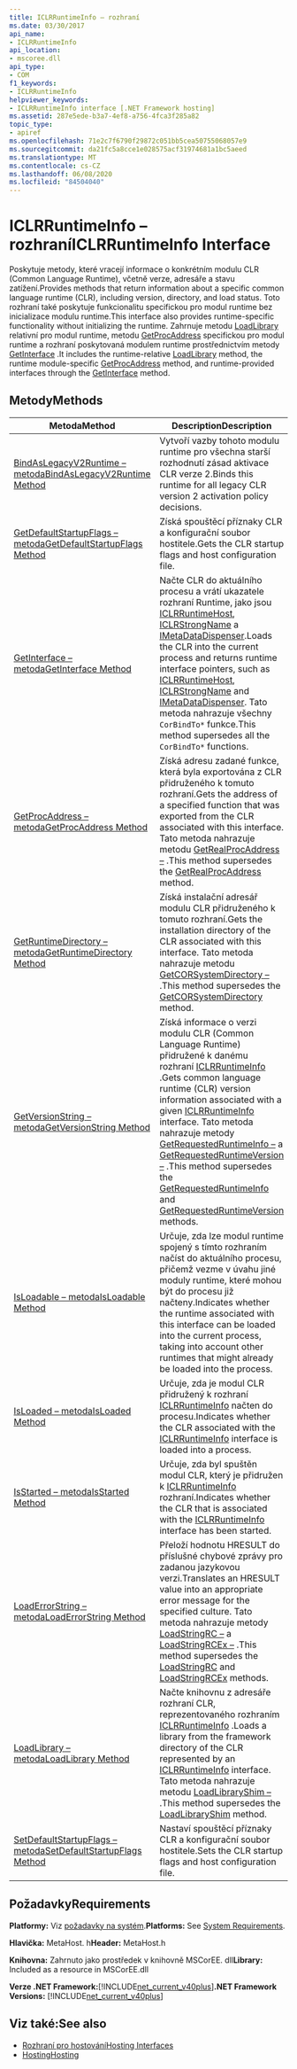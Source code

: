 ```yaml
---
title: ICLRRuntimeInfo – rozhraní
ms.date: 03/30/2017
api_name:
- ICLRRuntimeInfo
api_location:
- mscoree.dll
api_type:
- COM
f1_keywords:
- ICLRRuntimeInfo
helpviewer_keywords:
- ICLRRuntimeInfo interface [.NET Framework hosting]
ms.assetid: 287e5ede-b3a7-4ef8-a756-4fca3f285a82
topic_type:
- apiref
ms.openlocfilehash: 71e2c7f6790f29872c051bb5cea50755068057e9
ms.sourcegitcommit: da21fc5a8cce1e028575acf31974681a1bc5aeed
ms.translationtype: MT
ms.contentlocale: cs-CZ
ms.lasthandoff: 06/08/2020
ms.locfileid: "84504040"
---
```

# <a name="iclrruntimeinfo-interface"></a><span data-ttu-id="218b2-102">ICLRRuntimeInfo – rozhraní</span><span class="sxs-lookup"><span data-stu-id="218b2-102">ICLRRuntimeInfo Interface</span></span>
<span data-ttu-id="218b2-103">Poskytuje metody, které vracejí informace o konkrétním modulu CLR (Common Language Runtime), včetně verze, adresáře a stavu zatížení.</span><span class="sxs-lookup"><span data-stu-id="218b2-103">Provides methods that return information about a specific common language runtime (CLR), including version, directory, and load status.</span></span> <span data-ttu-id="218b2-104">Toto rozhraní také poskytuje funkcionalitu specifickou pro modul runtime bez inicializace modulu runtime.</span><span class="sxs-lookup"><span data-stu-id="218b2-104">This interface also provides runtime-specific functionality without initializing the runtime.</span></span> <span data-ttu-id="218b2-105">Zahrnuje metodu [LoadLibrary](iclrruntimeinfo-loadlibrary-method.md) relativní pro modul runtime, metodu [GetProcAddress](iclrruntimeinfo-getprocaddress-method.md) specifickou pro modul runtime a rozhraní poskytovaná modulem runtime prostřednictvím metody [GetInterface](iclrruntimeinfo-getinterface-method.md) .</span><span class="sxs-lookup"><span data-stu-id="218b2-105">It includes the runtime-relative [LoadLibrary](iclrruntimeinfo-loadlibrary-method.md) method, the runtime module-specific [GetProcAddress](iclrruntimeinfo-getprocaddress-method.md) method, and runtime-provided interfaces through the [GetInterface](iclrruntimeinfo-getinterface-method.md) method.</span></span>  
  
## <a name="methods"></a><span data-ttu-id="218b2-106">Metody</span><span class="sxs-lookup"><span data-stu-id="218b2-106">Methods</span></span>  
  
|<span data-ttu-id="218b2-107">Metoda</span><span class="sxs-lookup"><span data-stu-id="218b2-107">Method</span></span>|<span data-ttu-id="218b2-108">Description</span><span class="sxs-lookup"><span data-stu-id="218b2-108">Description</span></span>|  
|------------|-----------------|  
|[<span data-ttu-id="218b2-109">BindAsLegacyV2Runtime – metoda</span><span class="sxs-lookup"><span data-stu-id="218b2-109">BindAsLegacyV2Runtime Method</span></span>](iclrruntimeinfo-bindaslegacyv2runtime-method.md)|<span data-ttu-id="218b2-110">Vytvoří vazby tohoto modulu runtime pro všechna starší rozhodnutí zásad aktivace CLR verze 2.</span><span class="sxs-lookup"><span data-stu-id="218b2-110">Binds this runtime for all legacy CLR version 2 activation policy decisions.</span></span>|  
|[<span data-ttu-id="218b2-111">GetDefaultStartupFlags – metoda</span><span class="sxs-lookup"><span data-stu-id="218b2-111">GetDefaultStartupFlags Method</span></span>](iclrruntimeinfo-getdefaultstartupflags-method.md)|<span data-ttu-id="218b2-112">Získá spouštěcí příznaky CLR a konfigurační soubor hostitele.</span><span class="sxs-lookup"><span data-stu-id="218b2-112">Gets the CLR startup flags and host configuration file.</span></span>|  
|[<span data-ttu-id="218b2-113">GetInterface – metoda</span><span class="sxs-lookup"><span data-stu-id="218b2-113">GetInterface Method</span></span>](iclrruntimeinfo-getinterface-method.md)|<span data-ttu-id="218b2-114">Načte CLR do aktuálního procesu a vrátí ukazatele rozhraní Runtime, jako jsou [ICLRRuntimeHost](iclrruntimehost-interface.md), [ICLRStrongName](iclrstrongname-interface.md) a [IMetaDataDispenser](../metadata/imetadatadispenser-interface.md).</span><span class="sxs-lookup"><span data-stu-id="218b2-114">Loads the CLR into the current process and returns runtime interface pointers, such as [ICLRRuntimeHost](iclrruntimehost-interface.md), [ICLRStrongName](iclrstrongname-interface.md) and [IMetaDataDispenser](../metadata/imetadatadispenser-interface.md).</span></span> <span data-ttu-id="218b2-115">Tato metoda nahrazuje všechny `CorBindTo*` funkce.</span><span class="sxs-lookup"><span data-stu-id="218b2-115">This method supersedes all the `CorBindTo*` functions.</span></span>|  
|[<span data-ttu-id="218b2-116">GetProcAddress – metoda</span><span class="sxs-lookup"><span data-stu-id="218b2-116">GetProcAddress Method</span></span>](iclrruntimeinfo-getprocaddress-method.md)|<span data-ttu-id="218b2-117">Získá adresu zadané funkce, která byla exportována z CLR přidruženého k tomuto rozhraní.</span><span class="sxs-lookup"><span data-stu-id="218b2-117">Gets the address of a specified function that was exported from the CLR associated with this interface.</span></span> <span data-ttu-id="218b2-118">Tato metoda nahrazuje metodu [GetRealProcAddress –](getrealprocaddress-function.md) .</span><span class="sxs-lookup"><span data-stu-id="218b2-118">This method supersedes the [GetRealProcAddress](getrealprocaddress-function.md) method.</span></span>|  
|[<span data-ttu-id="218b2-119">GetRuntimeDirectory – metoda</span><span class="sxs-lookup"><span data-stu-id="218b2-119">GetRuntimeDirectory Method</span></span>](iclrruntimeinfo-getruntimedirectory-method.md)|<span data-ttu-id="218b2-120">Získá instalační adresář modulu CLR přidruženého k tomuto rozhraní.</span><span class="sxs-lookup"><span data-stu-id="218b2-120">Gets the installation directory of the CLR associated with this interface.</span></span> <span data-ttu-id="218b2-121">Tato metoda nahrazuje metodu [GetCORSystemDirectory –](getcorsystemdirectory-function.md) .</span><span class="sxs-lookup"><span data-stu-id="218b2-121">This method supersedes the [GetCORSystemDirectory](getcorsystemdirectory-function.md) method.</span></span>|  
|[<span data-ttu-id="218b2-122">GetVersionString – metoda</span><span class="sxs-lookup"><span data-stu-id="218b2-122">GetVersionString Method</span></span>](iclrruntimeinfo-getversionstring-method.md)|<span data-ttu-id="218b2-123">Získá informace o verzi modulu CLR (Common Language Runtime) přidružené k danému rozhraní [ICLRRuntimeInfo](iclrruntimeinfo-interface.md) .</span><span class="sxs-lookup"><span data-stu-id="218b2-123">Gets common language runtime (CLR) version information associated with a given [ICLRRuntimeInfo](iclrruntimeinfo-interface.md) interface.</span></span> <span data-ttu-id="218b2-124">Tato metoda nahrazuje metody [GetRequestedRuntimeInfo –](getrequestedruntimeinfo-function.md) a [GetRequestedRuntimeVersion –](getrequestedruntimeversion-function.md) .</span><span class="sxs-lookup"><span data-stu-id="218b2-124">This method supersedes the [GetRequestedRuntimeInfo](getrequestedruntimeinfo-function.md) and [GetRequestedRuntimeVersion](getrequestedruntimeversion-function.md) methods.</span></span>|  
|[<span data-ttu-id="218b2-125">IsLoadable – metoda</span><span class="sxs-lookup"><span data-stu-id="218b2-125">IsLoadable Method</span></span>](iclrruntimeinfo-isloadable-method.md)|<span data-ttu-id="218b2-126">Určuje, zda lze modul runtime spojený s tímto rozhraním načíst do aktuálního procesu, přičemž vezme v úvahu jiné moduly runtime, které mohou být do procesu již načteny.</span><span class="sxs-lookup"><span data-stu-id="218b2-126">Indicates whether the runtime associated with this interface can be loaded into the current process, taking into account other runtimes that might already be loaded into the process.</span></span>|  
|[<span data-ttu-id="218b2-127">IsLoaded – metoda</span><span class="sxs-lookup"><span data-stu-id="218b2-127">IsLoaded Method</span></span>](iclrruntimeinfo-isloaded-method.md)|<span data-ttu-id="218b2-128">Určuje, zda je modul CLR přidružený k rozhraní [ICLRRuntimeInfo](iclrruntimeinfo-interface.md) načten do procesu.</span><span class="sxs-lookup"><span data-stu-id="218b2-128">Indicates whether the CLR associated with the [ICLRRuntimeInfo](iclrruntimeinfo-interface.md) interface is loaded into a process.</span></span>|  
|[<span data-ttu-id="218b2-129">IsStarted – metoda</span><span class="sxs-lookup"><span data-stu-id="218b2-129">IsStarted Method</span></span>](iclrruntimeinfo-isstarted-method.md)|<span data-ttu-id="218b2-130">Určuje, zda byl spuštěn modul CLR, který je přidružen k [ICLRRuntimeInfo](iclrruntimeinfo-interface.md) rozhraní.</span><span class="sxs-lookup"><span data-stu-id="218b2-130">Indicates whether the CLR that is associated with the [ICLRRuntimeInfo](iclrruntimeinfo-interface.md) interface has been started.</span></span>|  
|[<span data-ttu-id="218b2-131">LoadErrorString – metoda</span><span class="sxs-lookup"><span data-stu-id="218b2-131">LoadErrorString Method</span></span>](iclrruntimeinfo-loaderrorstring-method.md)|<span data-ttu-id="218b2-132">Přeloží hodnotu HRESULT do příslušné chybové zprávy pro zadanou jazykovou verzi.</span><span class="sxs-lookup"><span data-stu-id="218b2-132">Translates an HRESULT value into an appropriate error message for the specified culture.</span></span> <span data-ttu-id="218b2-133">Tato metoda nahrazuje metody [LoadStringRC –](loadstringrc-function.md) a [LoadStringRCEx –](loadstringrcex-function.md) .</span><span class="sxs-lookup"><span data-stu-id="218b2-133">This method supersedes the [LoadStringRC](loadstringrc-function.md) and [LoadStringRCEx](loadstringrcex-function.md) methods.</span></span>|  
|[<span data-ttu-id="218b2-134">LoadLibrary – metoda</span><span class="sxs-lookup"><span data-stu-id="218b2-134">LoadLibrary Method</span></span>](iclrruntimeinfo-loadlibrary-method.md)|<span data-ttu-id="218b2-135">Načte knihovnu z adresáře rozhraní CLR, reprezentovaného rozhraním [ICLRRuntimeInfo](iclrruntimeinfo-interface.md) .</span><span class="sxs-lookup"><span data-stu-id="218b2-135">Loads a library from the framework directory of the CLR represented by an [ICLRRuntimeInfo](iclrruntimeinfo-interface.md) interface.</span></span> <span data-ttu-id="218b2-136">Tato metoda nahrazuje metodu [LoadLibraryShim –](loadlibraryshim-function.md) .</span><span class="sxs-lookup"><span data-stu-id="218b2-136">This method supersedes the [LoadLibraryShim](loadlibraryshim-function.md) method.</span></span>|  
|[<span data-ttu-id="218b2-137">SetDefaultStartupFlags – metoda</span><span class="sxs-lookup"><span data-stu-id="218b2-137">SetDefaultStartupFlags Method</span></span>](iclrruntimeinfo-setdefaultstartupflags-method.md)|<span data-ttu-id="218b2-138">Nastaví spouštěcí příznaky CLR a konfigurační soubor hostitele.</span><span class="sxs-lookup"><span data-stu-id="218b2-138">Sets the CLR startup flags and host configuration file.</span></span>|  
  
## <a name="requirements"></a><span data-ttu-id="218b2-139">Požadavky</span><span class="sxs-lookup"><span data-stu-id="218b2-139">Requirements</span></span>  
 <span data-ttu-id="218b2-140">**Platformy:** Viz [požadavky na systém](../../get-started/system-requirements.md).</span><span class="sxs-lookup"><span data-stu-id="218b2-140">**Platforms:** See [System Requirements](../../get-started/system-requirements.md).</span></span>  
  
 <span data-ttu-id="218b2-141">**Hlavička:** MetaHost. h</span><span class="sxs-lookup"><span data-stu-id="218b2-141">**Header:** MetaHost.h</span></span>  
  
 <span data-ttu-id="218b2-142">**Knihovna:** Zahrnuto jako prostředek v knihovně MSCorEE. dll</span><span class="sxs-lookup"><span data-stu-id="218b2-142">**Library:** Included as a resource in MSCorEE.dll</span></span>  
  
 <span data-ttu-id="218b2-143">**Verze .NET Framework:**[!INCLUDE[net_current_v40plus](../../../../includes/net-current-v40plus-md.md)]</span><span class="sxs-lookup"><span data-stu-id="218b2-143">**.NET Framework Versions:** [!INCLUDE[net_current_v40plus](../../../../includes/net-current-v40plus-md.md)]</span></span>  
  
## <a name="see-also"></a><span data-ttu-id="218b2-144">Viz také:</span><span class="sxs-lookup"><span data-stu-id="218b2-144">See also</span></span>

- [<span data-ttu-id="218b2-145">Rozhraní pro hostování</span><span class="sxs-lookup"><span data-stu-id="218b2-145">Hosting Interfaces</span></span>](hosting-interfaces.md)
- [<span data-ttu-id="218b2-146">Hosting</span><span class="sxs-lookup"><span data-stu-id="218b2-146">Hosting</span></span>](index.md)
